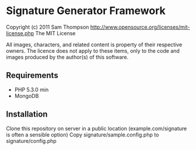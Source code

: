 # Signature Generator Framework

Copyright (c) 2011 Sam Thompson 
http://www.opensource.org/licenses/mit-license.php The MIT License

All images, characters, and related content is property of their respective owners. The licence does not apply to these items, only to the code and images produced by the author(s) of this software.

## Requirements
 * PHP 5.3.0 min
 * MongoDB

## Installation

Clone this repository on server in a public location (example.com/signature is often a sensible option)
Copy signature/sample.config.php to signature/config.php
 